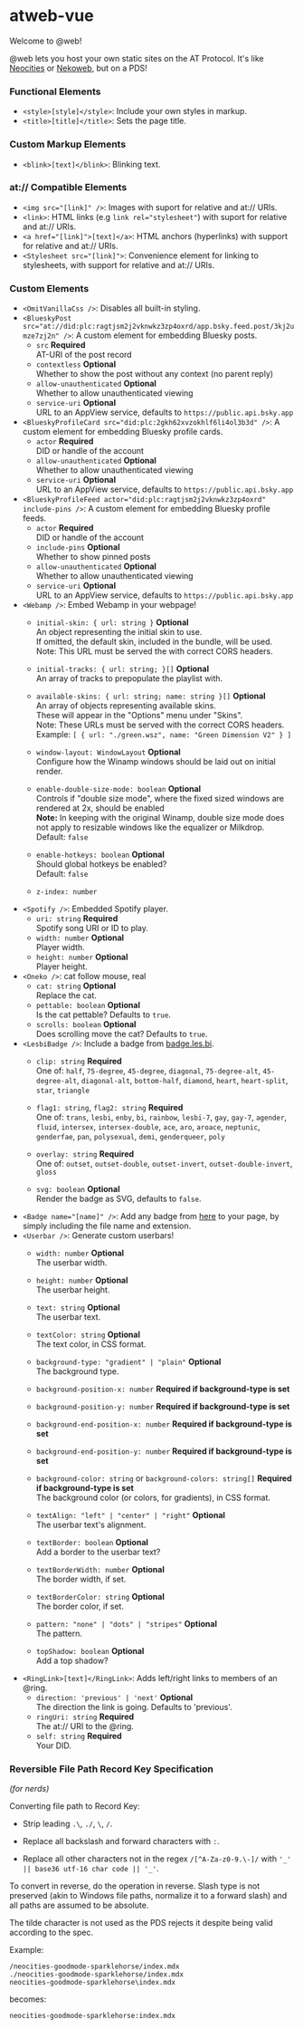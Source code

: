 # atweb-vue
Welcome to @web!

@web lets you host your own static sites on the AT Protocol. It's like [Neocities](https://neocities.org/) or [Nekoweb](https://nekoweb.org/), but on a PDS!

### Functional Elements
* `<style>[style]</style>`: Include your own styles in markup.
* `<title>[title]</title>`: Sets the page title.

### Custom Markup Elements
* `<blink>[text]</blink>`: Blinking text.

### at:// Compatible Elements
* `<img src="[link]" />`: Images with suport for relative and at:// URIs.
* `<link>`: HTML links (e.g `link rel="stylesheet"`) with suport for relative and at:// URIs.
* `<a href="[link]">[text]</a>`: HTML anchors (hyperlinks) with support for relative and at:// URIs.
* `<Stylesheet src="[link]">`: Convenience element for linking to stylesheets, with support for relative and at:// URIs.

### Custom Elements
* `<OmitVanillaCss />`: Disables all built-in styling.
* `<BlueskyPost src="at://did:plc:ragtjsm2j2vknwkz3zp4oxrd/app.bsky.feed.post/3kj2umze7zj2n" />`: A custom element for embedding Bluesky posts.
    - `src` **Required**  
    AT-URI of the post record
    - `contextless` **Optional**  
    Whether to show the post without any context (no parent reply)
    - `allow-unauthenticated` **Optional**  
    Whether to allow unauthenticated viewing
    - `service-uri` **Optional**  
    URL to an AppView service, defaults to `https://public.api.bsky.app`
* `<BlueskyProfileCard src="did:plc:2gkh62xvzokhlf6li4ol3b3d" />`: A custom element for embedding Bluesky profile cards.
    - `actor` **Required**  
    DID or handle of the account
    - `allow-unauthenticated` **Optional**  
    Whether to allow unauthenticated viewing
    - `service-uri` **Optional**  
    URL to an AppView service, defaults to `https://public.api.bsky.app`
* `<BlueskyProfileFeed actor="did:plc:ragtjsm2j2vknwkz3zp4oxrd" include-pins />`: A custom element for embedding Bluesky profile feeds.
    - `actor` **Required**  
    DID or handle of the account
    - `include-pins` **Optional**  
    Whether to show pinned posts
    - `allow-unauthenticated` **Optional**  
    Whether to allow unauthenticated viewing
    - `service-uri` **Optional**  
    URL to an AppView service, defaults to `https://public.api.bsky.app`
* `<Webamp />`: Embed Webamp in your webpage!
    - `initial-skin: { url: string }` **Optional**  
    An object representing the initial skin to use.  
    If omitted, the default skin, included in the bundle, will be used.  
    Note: This URL must be served the with correct CORS headers.  

    - `initial-tracks: { url: string; }[]` **Optional**  
    An array of tracks to prepopulate the playlist with.
    
    - `available-skins: { url: string; name: string }[]` **Optional**  
    An array of objects representing available skins.  
    These will appear in the "Options" menu under "Skins".  
    Note: These URLs must be served with the correct CORS headers.  
    Example: `[ { url: "./green.wsz", name: "Green Dimension V2" } ]`
    
    - `window-layout: WindowLayout` **Optional**  
    Configure how the Winamp windows should be laid out on initial render.

    - `enable-double-size-mode: boolean` **Optional**  
    Controls if "double size mode", where the fixed sized windows are rendered
    at 2x, should be enabled  
    **Note:** In keeping with the original Winamp, double size mode does not
    apply to resizable windows like the equalizer or Milkdrop.  
    Default: `false`
    
    - `enable-hotkeys: boolean` **Optional**  
    Should global hotkeys be enabled?  
    Default: `false`

    - `z-index: number`
* `<Spotify />`: Embedded Spotify player.
    - `uri: string` **Required**  
    Spotify song URI or ID to play.  
    - `width: number` **Optional**  
    Player width.  
    - `height: number` **Optional**  
    Player height.  
* `<Oneko />`: cat follow mouse, real
    - `cat: string` **Optional**  
    Replace the cat.  
    - `pettable: boolean` **Optional**  
    Is the cat pettable? Defaults to `true`.  
    - `scrolls: boolean` **Optional**  
    Does scrolling move the cat? Defaults to `true`.  
* `<LesbiBadge />`: Include a badge from [badge.les.bi](https://badge.les.bi/).
    - `clip: string` **Required**  
    One of: `half`, `75-degree`, `45-degree`, `diagonal`, `75-degree-alt`, `45-degree-alt`, `diagonal-alt`, `bottom-half`, `diamond`, `heart`, `heart-split`, `star`, `triangle`
    
    - `flag1: string`, `flag2: string` **Required**  
    One of: `trans`, `lesbi`, `enby`, `bi`, `rainbow`, `lesbi-7`, `gay`, `gay-7`, `agender`, `fluid`, `intersex`, `intersex-double`, `ace`, `aro`, `aroace`, `neptunic`, `genderfae`, `pan`, `polysexual`, `demi`, `genderqueer`, `poly`
    
    - `overlay: string` **Required**  
    One of: `outset`, `outset-double`, `outset-invert`, `outset-double-invert`, `gloss`
    - `svg: boolean` **Optional**  
    Render the badge as SVG, defaults to `false`.
* `<Badge name="[name]" />`: Add any badge from [here](https://github.com/atweb-vue/atweb-vue.github.io/tree/main/src/assets/badges) to your page, by simply including the file name and extension.
* `<Userbar />`: Generate custom userbars!
    - `width: number` **Optional**  
    The userbar width.  
    - `height: number` **Optional**  
    The userbar height.  
    - `text: string` **Optional**  
    The userbar text.  
    - `textColor: string` **Optional**  
    The text color, in CSS format.  

    - `background-type: "gradient" | "plain"` **Optional**  
    The background type.
    - `background-position-x: number` **Required if background-type is set**  
    - `background-position-y: number` **Required if background-type is set**  
    - `background-end-position-x: number` **Required if background-type is set**  
    - `background-end-position-y: number` **Required if background-type is set**  
    - `background-color: string` or `background-colors: string[]` **Required if background-type is set**  
    The background color (or colors, for gradients), in CSS format.  

    - `textAlign: "left" | "center" | "right"` **Optional**  
    The userbar text's alignment.  
    - `textBorder: boolean` **Optional**  
    Add a border to the userbar text?  
    - `textBorderWidth: number` **Optional**  
    The border width, if set.  
    - `textBorderColor: string` **Optional**  
    The border color, if set.  
    - `pattern: "none" | "dots" | "stripes"` **Optional**  
    The pattern.  
    - `topShadow: boolean` **Optional**  
    Add a top shadow?  
* `<RingLink>[text]</RingLink>`: Adds left/right links to members of an @ring.
    - `direction: 'previous' | 'next'` **Optional**  
    The direction the link is going. Defaults to 'previous'.  
    - `ringUri: string` **Required**  
    The at:// URI to the @ring.  
    - `self: string` **Required**  
    Your DID.  

### Reversible File Path Record Key Specification
_(for nerds)_

Converting file path to Record Key:

* Strip leading `.\`, `./`, `\`, `/`.

* Replace all backslash and forward characters with `:`.

* Replace all other characters not in the regex `/[^A-Za-z0-9.\-]/`
with `'_' || base36 utf-16 char code || '_'`.

To convert in reverse, do the operation in reverse. Slash type is not
preserved (akin to Windows file paths, normalize it to a forward
slash) and all paths are assumed to be absolute.

The tilde character is not used as the PDS rejects it despite being
valid according to the spec.

Example:

```
/neocities-goodmode-sparklehorse/index.mdx
./neocities-goodmode-sparklehorse/index.mdx
neocities-goodmode-sparklehorse\index.mdx
```

becomes:

```
neocities-goodmode-sparklehorse:index.mdx
```